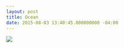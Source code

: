```yaml
---
layout: post
title: Ocean
date: 2015-08-03 13:40:45.000000000 -04:00
---
```

![](https://dl.dropboxusercontent.com/u/255297/portfolio/ghost/images/2015/Aug/retrotwitter.gif)
